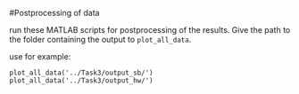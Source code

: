 #Postprocessing of data

run these MATLAB scripts for postprocessing of the results. Give the path to the folder containing the output to ```plot_all_data```.

use for example:
```
plot_all_data('../Task3/output_sb/')
plot_all_data('../Task3/output_hw/')
```
